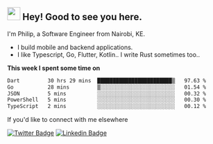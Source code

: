 <h2><img src="https://slackmojis.com/emojis/3643-cool-doge/download" width="30"/> Hey! Good to see you here.</h2>

<p>I'm Philip, a Software Engineer from Nairobi, KE. 

- I build mobile and backend applications.
- I like Typescript, Go, Flutter, Kotlin.. I write Rust sometimes too..</p>

**This week I spent some time on**
<!--START_SECTION:waka-->

```txt
Dart         30 hrs 29 mins  ████████████████████████▒   97.63 %
Go           28 mins         ▒░░░░░░░░░░░░░░░░░░░░░░░░   01.54 %
JSON         5 mins          ░░░░░░░░░░░░░░░░░░░░░░░░░   00.32 %
PowerShell   5 mins          ░░░░░░░░░░░░░░░░░░░░░░░░░   00.30 %
TypeScript   2 mins          ░░░░░░░░░░░░░░░░░░░░░░░░░   00.12 %
```

<!--END_SECTION:waka-->

If you'd like to connect with me elsewhere

[![Twitter Badge](https://img.shields.io/badge/-Twitter-1ca0f1?style=flat-square&labelColor=1ca0f1&logo=twitter&logoColor=white&link=https://twitter.com/_diogorodrigues)](https://twitter.com/kimathiphil)  [![Linkedin Badge](https://img.shields.io/badge/-LinkedIn-blue?style=flat-square&logo=Linkedin&logoColor=white&link=https://www.linkedin.com/in/philip-kimathi-2604a9114/)](https://www.linkedin.com/in/philip-kimathi-2604a9114/)
